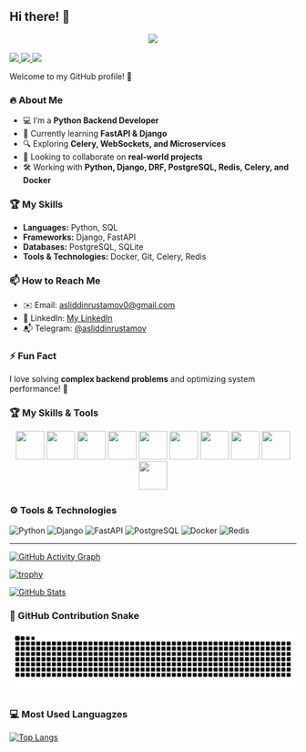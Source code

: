 ## Hi there! 👋
<p align="center"> 
  <img src="https://media1.giphy.com/media/v1.Y2lkPTc5MGI3NjExN3gxM3Y4aml4Z2xxZzFsdmFlbmhybDNjeXdpZWFqejhrOHdodDlmcyZlcD12MV9pbnRlcm5hbF9naWZfYnlfaWQmY3Q9Zw/MD0svLSDeudszrNrp0/giphy.gif" width="1000"/>
</p>

<a href="https://www.instagram.com/asliddin_rustamov1/">
  <img height="50" src="https://img.shields.io/badge/Instagram-%23E4405F.svg?&style=for-the-badge&logo=instagram&logoColor=white">
</a>
<a href="https://t.me/asliddin63">
  <img height="50" src="https://img.shields.io/badge/Telegram-2CA5E0?style=for-the-badge&logo=telegram&logoColor=white">
</a>
<a href="https://www.linkedin.com/in/asliddin-rustamov/">
  <img height="50" src="https://img.shields.io/badge/LinkedIn-%230A66C2.svg?&style=for-the-badge&logo=linkedin&logoColor=white">
</a>


Welcome to my GitHub profile! 🚀  

### 🔥 About Me  
- 💻 I’m a **Python Backend Developer**  
- 🌱 Currently learning **FastAPI & Django**  
- 🔍 Exploring **Celery, WebSockets, and Microservices**  
- 🤝 Looking to collaborate on **real-world projects**  
- 🛠 Working with **Python, Django, DRF, PostgreSQL, Redis, Celery, and Docker**  

### 🏆 My Skills  
- **Languages:** Python, SQL  
- **Frameworks:** Django, FastAPI  
- **Databases:** PostgreSQL, SQLite  
- **Tools & Technologies:** Docker, Git, Celery, Redis  

### 📫 How to Reach Me  
- ✉️ Email: asliddinrustamov0@gmail.com  
- 🔗 LinkedIn: [My LinkedIn](https://www.linkedin.com/in/asliddin-rustamov/)  
- 📬 Telegram: [@asliddinrustamov](https://t.me/asliddin63)  

### ⚡ Fun Fact  
I love solving **complex backend problems** and optimizing system performance! 🚀  
### 🏆 My Skills & Tools  

<p align="center">
  <img src="https://cdn.jsdelivr.net/gh/devicons/devicon/icons/python/python-original.svg" width="50" height="50"/>
  <img src="https://cdn.jsdelivr.net/gh/devicons/devicon/icons/django/django-plain.svg" width="50" height="50"/>
  <img src="https://cdn.jsdelivr.net/gh/devicons/devicon/icons/fastapi/fastapi-original.svg" width="50" height="50"/>
  <img src="https://cdn.jsdelivr.net/gh/devicons/devicon/icons/postgresql/postgresql-original.svg" width="50" height="50"/>
  <img src="https://cdn.jsdelivr.net/gh/devicons/devicon/icons/docker/docker-original.svg" width="50" height="50"/>
  <img src="https://cdn.jsdelivr.net/gh/devicons/devicon/icons/git/git-original.svg" width="50" height="50"/>
  <img src="https://cdn.jsdelivr.net/gh/devicons/devicon/icons/html5/html5-original.svg" width="50" height="50"/>
  <img src="https://cdn.jsdelivr.net/gh/devicons/devicon/icons/css3/css3-original.svg" width="50" height="50"/>
  <img src="https://cdn.jsdelivr.net/gh/devicons/devicon/icons/bootstrap/bootstrap-plain.svg" width="50" height="50"/>
  <img src="https://cdn.jsdelivr.net/gh/devicons/devicon/icons/javascript/javascript-original.svg" width="50" height="50"/>
</p>

### ⚙️ Tools & Technologies  

![Python](https://img.shields.io/badge/-Python-3776AB?style=for-the-badge&logo=python&logoColor=white)
![Django](https://img.shields.io/badge/-Django-092E20?style=for-the-badge&logo=django&logoColor=white)
![FastAPI](https://img.shields.io/badge/-FastAPI-009688?style=for-the-badge&logo=fastapi&logoColor=white)
![PostgreSQL](https://img.shields.io/badge/-PostgreSQL-336791?style=for-the-badge&logo=postgresql&logoColor=white)
![Docker](https://img.shields.io/badge/-Docker-2496ED?style=for-the-badge&logo=docker&logoColor=white)
![Redis](https://img.shields.io/badge/-Redis-DC382D?style=for-the-badge&logo=redis&logoColor=white)

---
[![GitHub Activity Graph](https://github-readme-activity-graph.vercel.app/graph?username=asliddin4045&theme=react-dark)](https://github.com/ashutosh00710/github-readme-activity-graph)

[![trophy](https://github-profile-trophy.vercel.app/?username=asliddin4045&theme=onedark)](https://github.com/ryo-ma/github-profile-trophy)


[![GitHub Stats](https://github-readme-stats.vercel.app/api?username=asliddin4045&show_icons=true&theme=radical)](https://github.com/asliddin4045)

### 🐍 GitHub Contribution Snake  

![snake gif](https://github.com/asliddin4045/asliddin4045/blob/output/github-contribution-grid-snake.svg)


### 💻 Most Used Languagzes  

[![Top Langs](https://github-readme-stats.vercel.app/api/top-langs/?username=asliddin1994&layout=compact&theme=radical)](https://github.com/asliddin1994)
